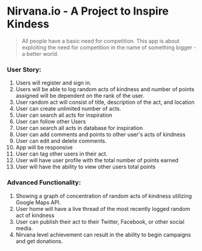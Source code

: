 # Nirvana.io - A Project to Inspire Kindess
> All people have a basic need for competition. This app is about exploiting the need for competition in the name of something bigger - a better world. 

### User Story: 
1. Users will register and sign in. 
2. Users will be able to log random acts of kindness and number of points assigned will be dependent on the rank of the user. 
3. User random act will consist of title, description of the act, and location
4. User can create unlimited number of acts. 
5. User can search all acts for inspiration
6. User can follow other Users
7. User can search all acts in database for inspiration
8. User can add comments and points to other user's acts of kindness
9. User can edit and delete comments. 
10. App will be responsive
11. User can tag other users in their act. 
12. User will have user profile with the total number of points earned
13. User will have the ability to view other users total points

### Advanced Functionality: 
1. Showing a graph of concentration of random acts of kindness utilizing Google Maps API. 
2. User home will have a live thread of the most recently logged random act of kindness
3. User can publish their act to their Twitter, Facebook, or other social media.
4. Nirvana level achievement can result in the ability to begin campaigns and get donations.


